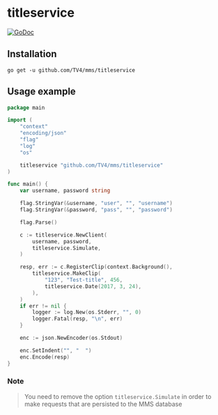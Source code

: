 # titleservice

[![GoDoc](https://img.shields.io/badge/godoc-reference-blue.svg?style=flat)](https://godoc.org/github.com/TV4/mms/titleservice)

## Installation

    go get -u github.com/TV4/mms/titleservice

## Usage example

```go
package main

import (
	"context"
	"encoding/json"
	"flag"
	"log"
	"os"

	titleservice "github.com/TV4/mms/titleservice"
)

func main() {
	var username, password string

	flag.StringVar(&username, "user", "", "username")
	flag.StringVar(&password, "pass", "", "password")

	flag.Parse()

	c := titleservice.NewClient(
		username, password,
		titleservice.Simulate,
	)

	resp, err := c.RegisterClip(context.Background(),
		titleservice.MakeClip(
			"123", "Test-title", 456,
			titleservice.Date(2017, 3, 24),
		),
	)
	if err != nil {
		logger := log.New(os.Stderr, "", 0)
		logger.Fatal(resp, "\n", err)
	}

	enc := json.NewEncoder(os.Stdout)

	enc.SetIndent("", "  ")
	enc.Encode(resp)
}
```

### Note
> You need to remove the option `titleservice.Simulate` in order to make requests that are persisted to the MMS database
